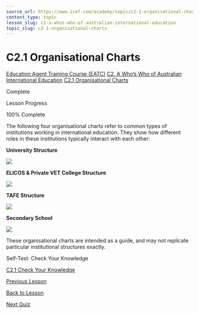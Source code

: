 ```yaml
---
source_url: https://www.icef.com/academy/topic/c2-1-organisational-charts/
content_type: topic
lesson_slug: c2-a-whos-who-of-australian-international-education
topic_slug: c2-1-organisational-charts
---
```


# C2.1 Organisational Charts

[Education Agent Training Course (EATC)](https://www.icef.com/academy/courses/education-agent-training-course-eatc/) [C2. A Who’s Who of Australian International Education](https://www.icef.com/academy/lessons/c2-a-whos-who-of-australian-international-education/) [C2.1 Organisational Charts](https://www.icef.com/academy/topic/c2-1-organisational-charts/)

Complete

Lesson Progress 

100% Complete 

The following four organisational charts refer to common types of institutions working in international education. They show how different roles in these institutions typically interact with each other:

**University Structure**

![](https://www.icef.com/academy/wp-content/uploads/2022/09/1-2.png)

**ELICOS & Private VET College Structure**

![](https://www.icef.com/academy/wp-content/uploads/2022/09/2-1.png)

**TAFE Structure**

![](https://www.icef.com/academy/wp-content/uploads/2022/09/3-1-edited.png)

**Secondary School**

![](https://www.icef.com/academy/wp-content/uploads/2022/09/4-1.png)

These organisational charts are intended as a guide, and may not replicate particular institutional structures exactly.

Self-Test: Check Your Knowledge

[ C2.1 Check Your Knowledge ](https://www.icef.com/academy/quizzes/c2-1-check-your-knowledge-2/)

[ Previous Lesson ](https://www.icef.com/academy/lessons/c2-a-whos-who-of-australian-international-education/)

[Back to Lesson](https://www.icef.com/academy/lessons/c2-a-whos-who-of-australian-international-education/)

[ Next Quiz ](https://www.icef.com/academy/quizzes/c2-1-check-your-knowledge-2/)
